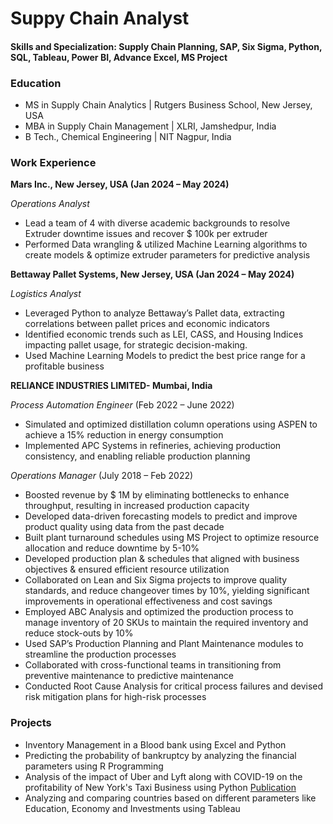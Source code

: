 # Suppy Chain Analyst
#### Skills and Specialization: Supply Chain Planning, SAP, Six Sigma, Python, SQL, Tableau, Power BI, Advance Excel, MS Project

### Education
-  MS in Supply Chain Analytics | Rutgers Business School, New Jersey, USA
-  MBA in Supply Chain Management | XLRI, Jamshedpur, India
-  B Tech., Chemical Engineering | NIT Nagpur, India 

### Work Experience
**Mars Inc., New Jersey, USA (Jan 2024 – May 2024)**

*Operations Analyst*
-  Lead a team of 4 with diverse academic backgrounds to resolve Extruder downtime issues and recover $ 100k per extruder
-  Performed Data wrangling & utilized Machine Learning algorithms to create models & optimize extruder parameters for predictive analysis

**Bettaway Pallet Systems, New Jersey, USA (Jan 2024 – May 2024)**

*Logistics Analyst*
-  Leveraged Python to analyze Bettaway’s Pallet data, extracting correlations between pallet prices and economic indicators
-  Identified economic trends such as LEI, CASS, and Housing Indices impacting pallet usage, for strategic decision-making.
-  Used Machine Learning Models to predict the best price range for a profitable business

**RELIANCE INDUSTRIES LIMITED- Mumbai, India**

*Process Automation Engineer* (Feb 2022 – June 2022)
-  Simulated and optimized distillation column operations using ASPEN to achieve a 15% reduction in energy consumption
-  Implemented APC Systems in refineries, achieving production consistency, and enabling reliable production planning

*Operations Manager* (July 2018 – Feb 2022)                                                                                                                     
-  Boosted revenue by $ 1M by eliminating bottlenecks to enhance throughput, resulting in increased production capacity
-  Developed data-driven forecasting models to predict and improve product quality using data from the past decade
-  Built plant turnaround schedules using MS Project to optimize resource allocation and reduce downtime by 5-10%
-  Developed production plan & schedules that aligned with business objectives & ensured efficient resource utilization
-  Collaborated on Lean and Six Sigma projects to improve quality standards, and reduce changeover times by 10%, yielding significant improvements in operational effectiveness and cost savings
-  Employed ABC Analysis and optimized the production process to manage inventory of 20 SKUs to maintain the required inventory and reduce stock-outs by 10%
-  Used SAP’s Production Planning and Plant Maintenance modules to streamline the production processes
-  Collaborated with cross-functional teams in transitioning from preventive maintenance to predictive maintenance
-  Conducted Root Cause Analysis for critical process failures and devised risk mitigation plans for high-risk processes

### Projects

-  Inventory Management in a Blood bank using Excel and Python
-  Predicting the probability of bankruptcy by analyzing the financial parameters using R Programming
-  Analysis of the impact of Uber and Lyft along with COVID-19 on the profitability of New York's Taxi Business using Python
   [Publication](https://docs.google.com/presentation/d/1iehAjTRwpxGLf0VOJ_FMz-KWTcpFLj-M/edit?usp=drive_link&ouid=109403189701424090583&rtpof=true&sd=true)
-  Analyzing and comparing countries based on different parameters like Education, Economy and Investments using Tableau  





